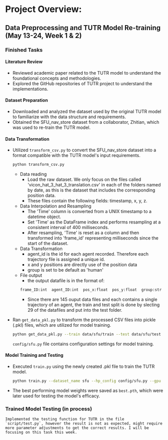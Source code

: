 # Project Overview: 

## Data Preprocessing and TUTR Model Re-training (May 13-24, Week 1 & 2)

### Finished Tasks

#### Literature Review
- Reviewed academic paper related to the TUTR model to understand the foundational concepts and methodologies.
- Explored the GitHub repositories of TUTR project to understand the implementations.

#### Dataset Preparation
- Downloaded and analyzed the dataset used by the original TUTR model to familiarize with the data structure and requirements.
- Obtained the SFU_nav_store dataset from a collaborator, Zhitian, which was used to re-train the TUTR model.

#### Data Transformation
- Utilized `transform_csv.py` to convert the SFU_nav_store dataset into a format compatible with the TUTR model's input requirements.
    ```bash
    python transform_csv.py
    ```
    - Data reading
        - Load the raw dataset. We only focus on the files called 'vicon_hat_3_hat_3_translation.csv' in each of the folders named by date, as this is the dataset that includes the corresponding position data.
        - These files contain the following fields: timestamp, x, y, z.
    - Data Interpolation and Resampling
        - The 'Time' column is converted from a UNIX timestamp to a datetime object. 
        - Set 'Time' as the DataFrame index and performs resampling at a consistent interval of 400 milliseconds. 
        - After resampling, 'Time' is reset as a column and then transformed into 'frame_id' representing milliseconds since the start of the dataset. 
    - Data Transformation
        - agent_id is the id for each agent recorded. Therefore each trajectory file is assigned a unique id.
        - x and y positions are directly use of the position data
        - group is set to be default as 'human'
    - File output
        - the output datafile is in the format of: 
        ```bash
        frame_ID:int  agent_ID:int  pos_x:float  pos_y:float  group:str
        ```
        - Since there are 145 ouput data files and each contains a single trajectory of an agent, the train and test split is done by slecting 29 of the datafiles and put into the test folder. 
        
- Ran `get_data_pkl.py` to transform the processed CSV files into pickle (.pkl) files, which are utilized for model training.
    ```bash
    python get_data_pkl.py --train data/sfu/train --test data/sfu/test --config config/sfu.py
    ```
    `config/sfu.py` file contains configuration settings for model training. 

#### Model Training and Testing
- Executed `train.py` using the newly created .pkl file to train the TUTR model. 
    ```bash
    python train.py --dataset_name sfu --hp_config config/sfu.py --gpu 0
    ```
- The best performing model weights were saved as `best.pth`, which were later used for testing the model's efficacy.

### Trained Model Testing (in process)

    Implemented the testing function for TUTR in the file `script/test.py`, however the result is not as expected, might require more parameter adjustments to get the correct results. I will be focusing on this task this week.


